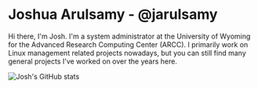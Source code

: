 # Joshua Arulsamy - @jarulsamy

Hi there, I'm Josh. I'm a system administrator at the University of Wyoming for
the Advanced Research Computing Center (ARCC). I primarily work on Linux
management related projects nowadays, but you can still find many general
projects I've worked on over the years here.

![Josh's GitHub stats](https://github-readme-stats.vercel.app/api?username=jarulsamy&show_icons=true&theme=radical&include_all_commits=true&count_private=true&hide_title=true&hide=star,contribs)
